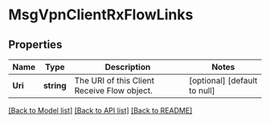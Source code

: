 # MsgVpnClientRxFlowLinks

## Properties
Name | Type | Description | Notes
------------ | ------------- | ------------- | -------------
**Uri** | **string** | The URI of this Client Receive Flow object. | [optional] [default to null]

[[Back to Model list]](../README.md#documentation-for-models) [[Back to API list]](../README.md#documentation-for-api-endpoints) [[Back to README]](../README.md)

